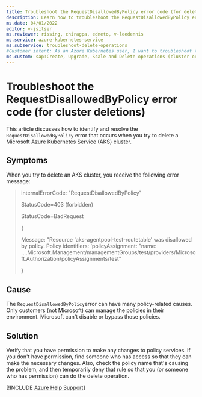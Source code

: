 ```yaml
---
title: Troubleshoot the RequestDisallowedByPolicy error code (for deletions)
description: Learn how to troubleshoot the RequestDisallowedByPolicy error when you try to delete an Azure Kubernetes Service (AKS) cluster.
ms.date: 04/01/2022
editor: v-jsitser
ms.reviewer: rissing, chiragpa, edneto, v-leedennis
ms.service: azure-kubernetes-service
ms.subservice: troubleshoot-delete-operations
#Customer intent: As an Azure Kubernetes user, I want to troubleshoot the RequestDisallowedByPolicy error code so that I can successfully delete an Azure Kubernetes Service (AKS) cluster.
ms.custom: sap:Create, Upgrade, Scale and Delete operations (cluster or nodepool)
---
```

# Troubleshoot the RequestDisallowedByPolicy error code (for cluster deletions)

This article discusses how to identify and resolve the `RequestDisallowedByPolicy` error that occurs when you try to delete a Microsoft Azure Kubernetes Service (AKS) cluster.

## Symptoms

When you try to delete an AKS cluster, you receive the following error message:

> internalErrorCode: "RequestDisallowedByPolicy"
>
> StatusCode=403 (forbidden)
>
> StatusCode=BadRequest
>
> {
>
> Message: "Resource 'aks-agentpool-test-routetable' was disallowed by policy. Policy identifiers: 'policyAssignment: "name: ....Microsoft.Management/managementGroups/test/providers/Microsoft.Authorization/policyAssignments/test"
>
> }

## Cause

The `RequestDisallowedByPolicy`error can have many policy-related causes. Only customers (not Microsoft) can manage the policies in their environment. Microsoft can't disable or bypass those policies.

## Solution

Verify that you have permission to make any changes to policy services. If you don't have permission, find someone who has access so that they can make the necessary changes. Also, check the policy name that's causing the problem, and then temporarily deny that rule so that you (or someone who has permission) can do the delete operation.

[!INCLUDE [Azure Help Support](../../includes/azure-help-support.md)]
